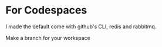 # For Codespaces

I made the default come with github's CLI, redis and rabbitmq.

Make a branch for your workspace
